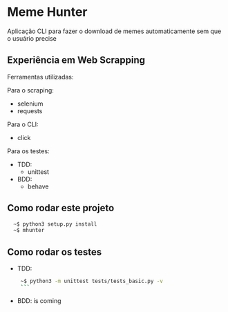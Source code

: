 # Meme Hunter
Aplicação CLI para fazer o download de memes automaticamente sem que o usuário precise

## Experiência em Web Scrapping
Ferramentas utilizadas:

Para o scraping:
  - selenium
  - requests

Para o CLI:
  - click

Para os testes:
  - TDD:
    - unittest
  - BDD:
    - behave

## Como rodar este projeto
  
  ```bash
    ~$ python3 setup.py install
    ~$ mhunter
  ```
  
## Como rodar os testes
- TDD:
     ```bash
      ~$ python3 -m unittest tests/tests_basic.py -v
      ```
- BDD:
  is coming
